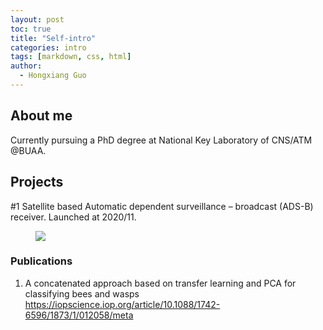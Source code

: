```yaml
---
layout: post
toc: true
title: "Self-intro"
categories: intro
tags: [markdown, css, html]
author:
  - Hongxiang Guo	
---
```


## About me

Currently pursuing a PhD degree at National Key Laboratory of CNS/ATM @BUAA. 

## Projects

#1 Satellite based Automatic dependent surveillance – broadcast (ADS-B) receiver. Launched at 2020/11.

<figure>
	<a>
        <img src="{{site.url}}/imgs/sate.png">
    </a>    
</figure>

### Publications

1. A concatenated approach based on transfer learning and PCA for classifying bees and wasps <a>https://iopscience.iop.org/article/10.1088/1742-6596/1873/1/012058/meta</a>
